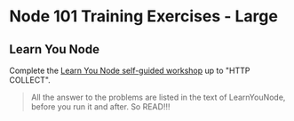 # Node 101 Training Exercises - Large

## Learn You Node

Complete the [Learn You Node self-guided workshop](https://github.com/workshopper/learnyounode) up to "HTTP COLLECT".

>All the answer to the problems are listed in the text of LearnYouNode, before you run it and after.  So READ!!!